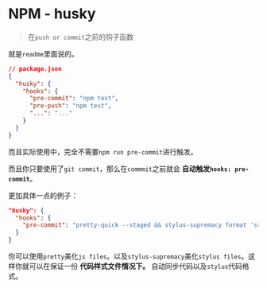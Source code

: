 # NPM - husky
> 在`push or commit`之前的钩子函数

就是`readme`里面说的。

```json
// package.json
{
  "husky": {
    "hooks": {
      "pre-commit": "npm test",
      "pre-push": "npm test",
      "...": "..."
    }
  }
}
```

而且实际使用中，完全不需要`npm run pre-commit`进行触发。

而且你只要使用了`git commit`，那么在`commmit`之前就会 **自动触发`hooks: pre-commit`**。

更加具体一点的例子：

```json
"husky": {
  "hooks": {
    "pre-commit": "pretty-quick --staged && stylus-supremacy format 'src/**/*.styl' -r -p .stylintrc"
  }
}
```

你可以使用`pretty`美化`js files`。以及`stylus-supremacy`美化`stylus files`。这样你就可以在保证一份 **代码样式文件情况下。** 自动同步代码以及`stylus`代码格式。